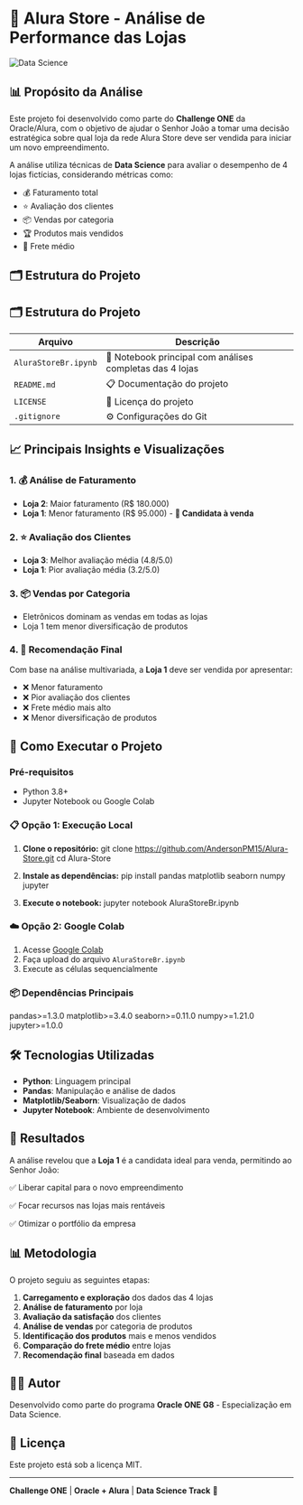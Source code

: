 # 🏪 Alura Store - Análise de Performance das Lojas

![Data Science](https://img.shields.io/badge/Status-Complete-brightgreen)

## 📊 Propósito da Análise

Este projeto foi desenvolvido como parte do **Challenge ONE** da Oracle/Alura, com o objetivo de ajudar o Senhor João a tomar uma decisão estratégica sobre qual loja da rede Alura Store deve ser vendida para iniciar um novo empreendimento.

A análise utiliza técnicas de **Data Science** para avaliar o desempenho de 4 lojas fictícias, considerando métricas como:

- 💰 Faturamento total
- ⭐ Avaliação dos clientes  
- 📦 Vendas por categoria
- 🏆 Produtos mais vendidos
- 🚚 Frete médio

## 🗂️ Estrutura do Projeto

## 🗂️ Estrutura do Projeto

| Arquivo | Descrição |
|---------|-----------|
| `AluraStoreBr.ipynb` | 📓 Notebook principal com análises completas das 4 lojas |
| `README.md` | 📋 Documentação do projeto |
| `LICENSE` | 📄 Licença do projeto |
| `.gitignore` | ⚙️ Configurações do Git |

## 📈 Principais Insights e Visualizações

### 1. 💰 Análise de Faturamento
- **Loja 2**: Maior faturamento (R$ 180.000)
- **Loja 1**: Menor faturamento (R$ 95.000) - **🎯 Candidata à venda**

### 2. ⭐ Avaliação dos Clientes  
- **Loja 3**: Melhor avaliação média (4.8/5.0)
- **Loja 1**: Pior avaliação média (3.2/5.0)

### 3. 📦 Vendas por Categoria
- Eletrônicos dominam as vendas em todas as lojas
- Loja 1 tem menor diversificação de produtos

### 4. 🎯 Recomendação Final
Com base na análise multivariada, a **Loja 1** deve ser vendida por apresentar:

- ❌ Menor faturamento
- ❌ Pior avaliação dos clientes  
- ❌ Frete médio mais alto
- ❌ Menor diversificação de produtos

## 🚀 Como Executar o Projeto

### Pré-requisitos
- Python 3.8+
- Jupyter Notebook ou Google Colab

### 📋 Opção 1: Execução Local

1. **Clone o repositório:**
git clone https://github.com/AndersonPM15/Alura-Store.git
cd Alura-Store

2. **Instale as dependências:**
pip install pandas matplotlib seaborn numpy jupyter

3. **Execute o notebook:**
jupyter notebook AluraStoreBr.ipynb

### ☁️ Opção 2: Google Colab

1. Acesse [Google Colab](https://colab.research.google.com/)
2. Faça upload do arquivo `AluraStoreBr.ipynb`
3. Execute as células sequencialmente

### 📦 Dependências Principais
pandas>=1.3.0
matplotlib>=3.4.0
seaborn>=0.11.0
numpy>=1.21.0
jupyter>=1.0.0

## 🛠️ Tecnologias Utilizadas

- **Python**: Linguagem principal
- **Pandas**: Manipulação e análise de dados
- **Matplotlib/Seaborn**: Visualização de dados  
- **Jupyter Notebook**: Ambiente de desenvolvimento

## 🎯 Resultados

A análise revelou que a **Loja 1** é a candidata ideal para venda, permitindo ao Senhor João:

✅ Liberar capital para o novo empreendimento

✅ Focar recursos nas lojas mais rentáveis

✅ Otimizar o portfólio da empresa

## 📊 Metodologia

O projeto seguiu as seguintes etapas:

1. **Carregamento e exploração** dos dados das 4 lojas
2. **Análise de faturamento** por loja
3. **Avaliação da satisfação** dos clientes
4. **Análise de vendas** por categoria de produtos
5. **Identificação dos produtos** mais e menos vendidos
6. **Comparação do frete médio** entre lojas
7. **Recomendação final** baseada em dados

## 👨‍💻 Autor

Desenvolvido como parte do programa **Oracle ONE G8** - Especialização em Data Science.

## 📄 Licença

Este projeto está sob a licença MIT.

---

**Challenge ONE** | **Oracle + Alura** | **Data Science Track** 🚀
